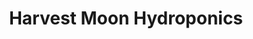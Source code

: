 ---
title: "Harvest Moon Hydroponics"
url: /buffalo/harvest-moon-hydroponics/
shop: Garten-Center
---